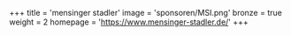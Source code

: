 +++
title = 'mensinger stadler'
image = 'sponsoren/MSI.png'
bronze = true
weight = 2
homepage = 'https://www.mensinger-stadler.de/'
+++
